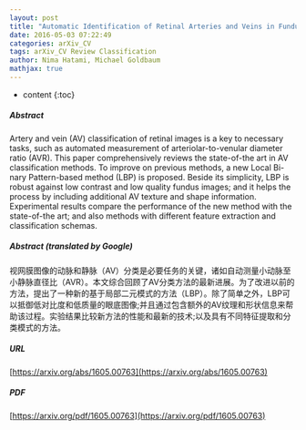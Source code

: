 ```yaml
---
layout: post
title: "Automatic Identification of Retinal Arteries and Veins in Fundus Images using Local Binary Patterns"
date: 2016-05-03 07:22:49
categories: arXiv_CV
tags: arXiv_CV Review Classification
author: Nima Hatami, Michael Goldbaum
mathjax: true
---
```


* content
{:toc}

##### Abstract
Artery and vein (AV) classification of retinal images is a key to necessary tasks, such as automated measurement of arteriolar-to-venular diameter ratio (AVR). This paper comprehensively reviews the state-of-the art in AV classification methods. To improve on previous methods, a new Local Bi- nary Pattern-based method (LBP) is proposed. Beside its simplicity, LBP is robust against low contrast and low quality fundus images; and it helps the process by including additional AV texture and shape information. Experimental results compare the performance of the new method with the state-of-the art; and also methods with different feature extraction and classification schemas.

##### Abstract (translated by Google)
视网膜图像的动脉和静脉（AV）分类是必要任务的关键，诸如自动测量小动脉至小静脉直径比（AVR）。本文综合回顾了AV分类方法的最新进展。为了改进以前的方法，提出了一种新的基于局部二元模式的方法（LBP）。除了简单之外，LBP可以抵御低对比度和低质量的眼底图像;并且通过包含额外的AV纹理和形状信息来帮助该过程。实验结果比较新方法的性能和最新的技术;以及具有不同特征提取和分类模式的方法。

##### URL
[https://arxiv.org/abs/1605.00763](https://arxiv.org/abs/1605.00763)

##### PDF
[https://arxiv.org/pdf/1605.00763](https://arxiv.org/pdf/1605.00763)

